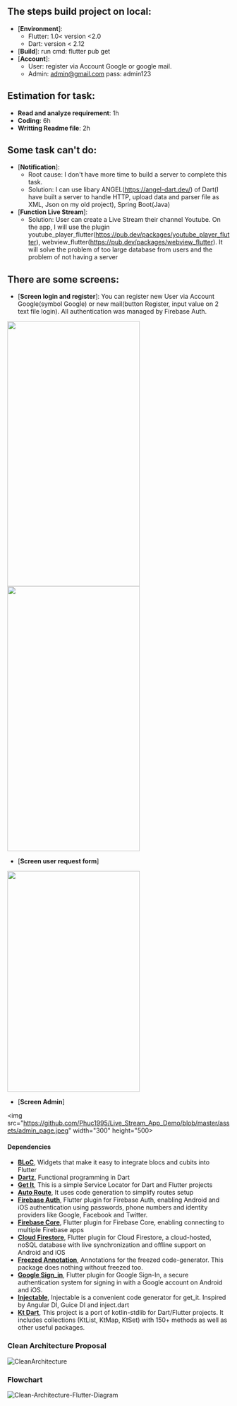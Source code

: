 ## The steps build project on local:
- [**Environment**]: 
	+ Flutter: 1.0< version <2.0
	+ Dart: version < 2.12 
- [**Build**]: run cmd: flutter pub get
- [**Account**]: 
 	+ User: register via Account Google or google mail.
 	+ Admin: admin@gmail.com pass: admin123

## Estimation for task:
- **Read and analyze requirement**: 1h
- **Coding**: 6h
- **Writting Readme file**: 2h

## Some task can't do:
- [**Notification**]:
	+ Root cause: I don't have more time to build a server to complete this task.
	+ Solution: I can use libary ANGEL(https://angel-dart.dev/) of Dart(I have built a server to handle HTTP, upload data and parser file as XML, Json on my old project), Spring Boot(Java)
- [**Function Live Stream**]: 
	+ Solution: User can create a Live Stream their channel Youtube. On the app, I will use the plugin youtube_player_flutter(https://pub.dev/packages/youtube_player_flutter), webview_flutter(https://pub.dev/packages/webview_flutter). It will solve the problem of too large database from users and the problem of not having a server

## There are some screens:
- [**Screen login and register**]: You can register new User via Account Google(symbol Google) or new mail(button Register, input value on 2 text file login). All authentication was managed by Firebase Auth.
 
<img src="https://github.com/Phuc1995/Live_Stream_App_Demo/blob/master/assets/login_page.jpeg" width="300" height="600"> <img src="https://github.com/Phuc1995/Live_Stream_App_Demo/blob/master/assets/google.jpeg" width="300" height="600"> 

- [**Screen user request form**]
<img src="https://github.com/Phuc1995/Live_Stream_App_Demo/blob/master/assets/request_page.jpeg" width="300" height="500">

- [**Screen Admin**]

<img src="https://github.com/Phuc1995/Live_Stream_App_Demo/blob/master/assets/admin_page.jpeg" width="300" height="500>
														   
														   

#### Dependencies

 - [**BLoC**](https://pub.dev/packages/flutter_bloc), Widgets that make it easy to integrate blocs and cubits into Flutter
 - [**Dartz**](https://pub.dev/packages/dartz), Functional programming in Dart
 - [**Get It**](https://pub.dev/packages/get_it), This is a simple Service Locator for Dart and Flutter projects
 - [**Auto Route**](https://pub.dev/packages/auto_route), It uses code generation to simplify routes setup
 - [**Firebase Auth**](https://pub.dev/packages?q=Firebase+Auth), Flutter plugin for Firebase Auth, enabling Android and iOS authentication using passwords, phone numbers and identity providers like Google, Facebook and Twitter.
 - [**Firebase Core**](https://pub.dev/packages/firebase_core), Flutter plugin for Firebase Core, enabling connecting to multiple Firebase apps
 - [**Cloud Firestore**](https://pub.dev/packages?q=cloud_firestore), Flutter plugin for Cloud Firestore, a cloud-hosted, noSQL database with live synchronization and offline support on Android and iOS
 - [**Freezed Annotation**](https://pub.dev/packages?q=freezed_annotation), Annotations for the freezed code-generator. This package does nothing without freezed too.
 - [**Google Sign_in**](https://pub.dev/packages?q=google_sign_in), Flutter plugin for Google Sign-In, a secure authentication system for signing in with a Google account on Android and iOS.
 - [**Injectable**](https://pub.dev/packages?q=injectable), Injectable is a convenient code generator for get_it. Inspired by Angular DI, Guice DI and inject.dart
 - [**Kt Dart**](https://pub.dev/packages/kt_dart), This project is a port of kotlin-stdlib for Dart/Flutter projects. It includes collections (KtList, KtMap, KtSet) with 150+ methods as well as other useful packages.

### Clean Architecture Proposal
![CleanArchitecture](https://github.com/Phuc1995/Flutter_DDD_Architecture/blob/main/image/Architecture_Proposal.PNG)

### Flowchart
![Clean-Architecture-Flutter-Diagram](https://github.com/Phuc1995/Flutter_DDD_Architecture/blob/main/image/Flow_chart.PNG)

